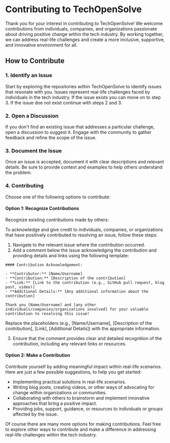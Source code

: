 # Contributing to TechOpenSolve

Thank you for your interest in contributing to TechOpenSolve! We welcome contributions from individuals, companies, and organizations passionate about driving positive change within the tech industry. By working together, we can address real-life challenges and create a more inclusive, supportive, and innovative environment for all.

## How to Contribute

### 1.  Identify an Issue

Start by exploring the repositories within TechOpenSolve to identify issues that resonate with you. Issues represent real-life challenges faced by individuals in the tech industry. If the issue exists you can move on to step 3. If the issue doe not exist continue with steps 2 and 3.

### 2. Open a Discussion

If you don't find an existing issue that addresses a particular challenge, open a discussion to suggest it. Engage with the community to gather feedback and refine the scope of the issue.

### 3. Document the Issue

Once an issue is accepted, document it with clear descriptions and relevant details. Be sure to provide context and examples to help others understand the problem.

### 4. Contributing

Choose one of the following options to contribute:

#### Option 1: Recognize Contributions

Recognize existing contributions made by others:

To acknowledge and give credit to individuals, companies, or organizations that have positively contributed to resolving an issue, follow these steps:

1. Navigate to the relevant issue where the contribution occurred.
2. Add a comment below the issue acknowledging the contribution and providing details and links using the following template:

```
#### Contribution Acknowledgement:

- **Contributor:** [Name/Username]
- **Contribution:** [Description of the contribution]
- **Link:** [Link to the contribution (e.g., GitHub pull request, blog post, video)]
- **Additional Details:** [Any additional information about the contribution]

Thank you [Name/Username] and [any other individuals/companies/organizations involved] for your valuable contribution to resolving this issue!

```
Replace the placeholders (e.g., [Name/Username], [Description of the contribution], [Link], [Additional Details]) with the appropriate information.

3. Ensure that the comment provides clear and detailed recognition of the contribution, including any relevant links or resources.

#### Option 2: Make a Contribution

Contribute yourself by adding meaningful impact within real-life scenarios. Here are just a few possible suggestions, to help you get started: 

- Implementing practical solutions in real-life scenarios.
- Writing blog posts, creating videos, or other ways of advocating for change within organizations or communities.
- Collaborating with others to brainstorm and implement innovative approaches that bring a positive impact.
- Providing jobs, support, guidance, or resources to individuals or groups affected by the issue.


Of course there are many more options for making contributions. Feel free to explore other ways to contribute and make a difference in addressing real-life challenges within the tech industry.




  